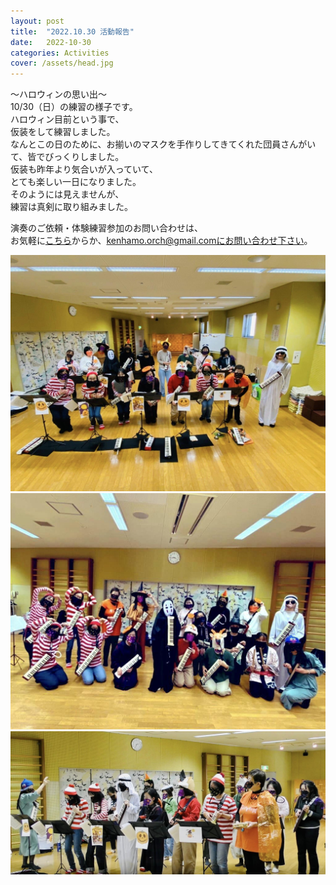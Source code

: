 ```yaml
---
layout: post
title:  "2022.10.30 活動報告"
date:   2022-10-30 
categories: Activities
cover: /assets/head.jpg
---
```

  
〜ハロウィンの思い出〜  
10/30（日）の練習の様子です。  
ハロウィン目前という事で、  
仮装をして練習しました。  
なんとこの日のために、お揃いのマスクを手作りしてきてくれた団員さんがいて、皆でびっくりしました。  
仮装も昨年より気合いが入っていて、  
とても楽しい一日になりました。  
そのようには見えませんが、  
練習は真剣に取り組みました。  
  
演奏のご依頼・体験練習参加のお問い合わせは、  
お気軽に[こちら](https://docs.google.com/forms/d/e/1FAIpQLSeOdIlDB3uChvhrr9F543WjyJz2orR1FHCYdYVnwKcQU6wVcg/viewform)からか、kenhamo.orch@gmail.comにお問い合わせ下さい。
  
  
<img border="0" src="/assets/20221030-1.jpg">  
<img border="0" src="/assets/20221030-2.jpg">  
<img border="0" src="/assets/20221030-3.jpg">  

